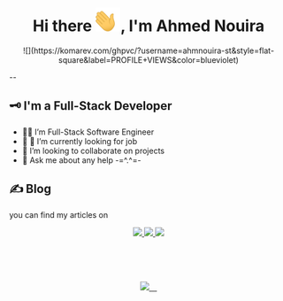
<h1 align="center">Hi there <img width="45" src="waving_hand.gif">, I'm Ahmed Nouira </h1>
<p align="center">![](https://komarev.com/ghpvc/?username=ahmnouira-st&style=flat-square&label=PROFILE+VIEWS&color=blueviolet)

--

## 🗝️ I'm a Full-Stack Developer

- 🧑‍💻 I’m Full-Stack Software Engineer
- 💼 :briefcase: I’m currently looking for job
- 👯 I’m looking to collaborate on projects
- 💬 Ask me about any help -=^.^=-

## ✍️	Blog

you can find my articles on

<p align ="center">

  <a href="https://medium.com/@ahmnouira">
  <img src="https://img.shields.io/badge/-Medium-000?style=for-the-badge&logo=Medium&logoColor=white"/>
  </a>
  <a href="https://dev.to/ahmnouira">
  <img src="https://img.shields.io/badge/-DEV.to-000?style=for-the-badge&logo=dev.to&logoColor=white"/>
  </a>

  <a href="https://www.instructables.com/member/Ahmed+Nouira/">
  <img src="https://img.shields.io/badge/-instructables.com-000?style=for-the-badge&logo=instructables&logoColor=#faac18"/>
  </a>  
</p>

<br>
<br>
<br>

<p align="center" >
  <a href="https://github.com/ahmnouira">
    <img src="https://github-readme-stats.vercel.app/api?username=ahmnouira&count_private=true&show_icons=true&theme=nightowl&include_all_commits=true&langs_count=10&border_radius=25&border_color=#FFF" /> 
  </a>
</p>

